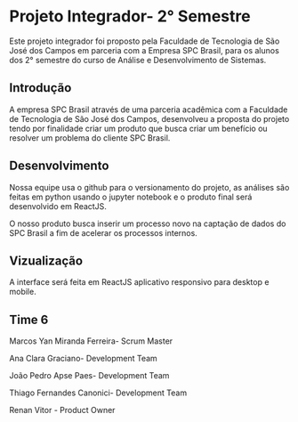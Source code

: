 # Projeto Integrador- 2° Semestre
Este projeto integrador foi proposto pela Faculdade de Tecnologia de São José dos Campos em parceria com a Empresa SPC Brasil, para os alunos dos 2° semestre do curso de Análise e Desenvolvimento de Sistemas.

## **Introdução**

A empresa SPC Brasil através de uma parceria acadêmica com a Faculdade de Tecnologia de São José dos Campos, desenvolveu a proposta do projeto tendo por finalidade criar um produto que busca criar um benefício ou resolver um problema  do cliente SPC Brasil.

## **Desenvolvimento**

Nossa equipe usa o github para o versionamento do projeto, as análises são feitas em python usando o jupyter notebook e o produto final será desenvolvido em ReactJS.

O nosso produto busca inserir um processo novo na captação de dados do SPC Brasil a fim de acelerar os processos internos. 

## **Vizualização**

A interface será feita em ReactJS aplicativo responsivo para desktop e mobile. 


## **Time 6**
Marcos Yan Miranda Ferreira- Scrum Master

Ana Clara Graciano- Development Team

João Pedro Apse Paes- Development Team

Thiago Fernandes Canonici- Development Team

Renan Vitor - Product Owner




